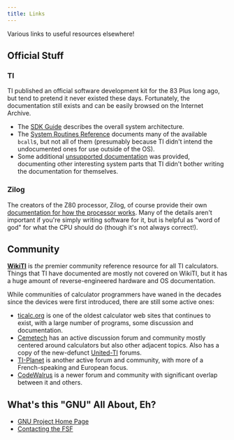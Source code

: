 ```yaml
---
title: Links
---
```


Various links to useful resources elsewhere!

## Official Stuff

### TI

TI published an official software development kit for the 83 Plus long ago, but
tend to pretend it never existed these days. Fortunately, the documentation
still exists and can be easily browsed on the Internet Archive.

 * The [SDK Guide](https://archive.org/details/83psdk/sdk83pguide) describes the
   overall system architecture.
 * The [System Routines Reference](https://archive.org/details/83psdk/83psysroutines)
   documents many of the available `bcall`s, but not all of them (presumably
   because TI didn't intend the undocumented ones for use outside of the OS).
 * Some additional [unsupported
   documentation](https://web.archive.org/web/20050410221541/http://education.ti.com/us/resources/developer/83/download/unsupported.html)
   was provided, documenting other interesting system parts that TI didn't
   bother writing the documentation for themselves.

### Zilog

The creators of the Z80 processor, Zilog, of course provide their own
[documentation for how the processor
works](https://zilog.com/docs/z80/UM0080.pdf). Many of the details aren't
important if you're simply writing software for it, but is helpful as "word of
god" for what the CPU should do (though it's not always correct!).

## Community

**[WikiTI](https://wikiti.brandonw.net/)** is *the* premier community reference
resource for all TI calculators. Things that TI have documented are mostly
not covered on WikiTI, but it has a huge amount of reverse-engineered hardware
and OS documentation.

While communities of calculator programmers have waned in the decades since the
devices were first introduced, there are still some active ones:

* [ticalc.org](https://www.ticalc.org/) is one of the oldest calculator web
  sites that continues to exist, with a large number of programs, some
discussion and documentation.
* [Cemetech](https://www.cemetech.net/) has an active discussion forum and
  community mostly centered around calculators but also other adjacent topics.
Also has a copy of the new-defunct
[United-TI](https://www.cemetech.net/projects/uti/) forums.
* [TI-Planet](https://tiplanet.org/) is another active forum and community, with
  more of a French-speaking and European focus.
* [CodeWalrus](https://codewalr.us/) is a newer forum and community with
  significant overlap between it and others.

## What's this "GNU" All About, Eh?

* [GNU Project Home Page](http://www.gnu.org/home.html)
* [Contacting the FSF](http://www.gnu.org/home.html#ContactInfo)

